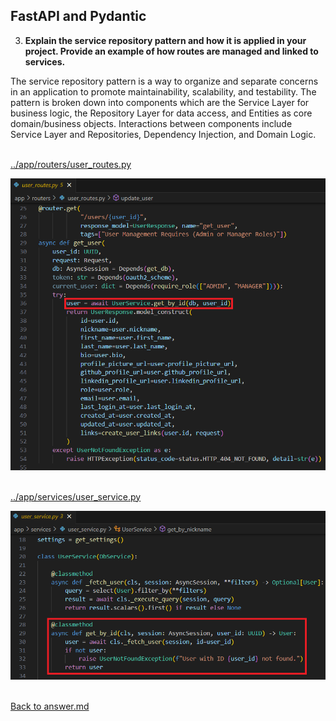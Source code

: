 ## FastAPI and Pydantic

3. **Explain the service repository pattern and how it is applied in your project. Provide an example of how routes are managed and linked to services.**
<p>

The service repository pattern is a way to organize and separate concerns in an application to promote maintainability, scalability, and testability. The pattern is broken down into components which are the Service Layer for business logic, the Repository Layer for data access, and Entities as core domain/business objects. Interactions between components include Service Layer and Repositories, Dependency Injection, and Domain Logic.
<p>

<br>[../app/routers/user_routes.py](../app/routers/user_routes.py)

![user_routes_UserService.png](../screenshots/homework02/03/user_routes_UserService.png)
<p>

<br>[../app/services/user_service.py](../app/services/user_service.py)

![user_service_get_by_id.png](../screenshots/homework02/03/user_service_get_by_id.png)
<p>

<br>[Back to answer.md](../answer.md)
